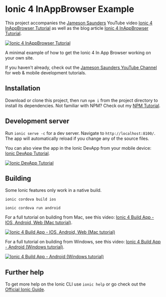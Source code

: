 # Ionic 4 InAppBrowser Example

This project accompanies the [Jameson Saunders](https://jamesonsaunders.com) YouTube video [Ionic 4 InAppBrowser Tutorial](https://youtu.be/Z7KqlvQm3oU) as well as the blog article [Ionic 4 InAppBrowser Tutorial](https://blog.jamibot.com/ionic-4-in-app-browser).

[![Ionic 4 InAppBrowser Tutorial](https://img.youtube.com/vi/Z7KqlvQm3oU/maxresdefault.jpg)](https://youtu.be/Z7KqlvQm3oU)

A minimal example of how to get the Ionic 4 In App Browser working on your own site.

If you haven't already, check out the [Jameson Saunders YouTube Channel](https://youtube.com/c/JamesonSaunders) for web & mobile development tutorials.

## Installation

Download or clone this project, then run `npm i` from the project directory to install its dependencies. Not familiar with NPM? Check out my [NPM Tutorial](https://www.youtube.com/watch?v=mzs-N5hXGuQ).

## Development server

Run `ionic serve -c` for a dev server. Navigate to `http://localhost:8100/`. The app will automatically reload if you change any of the source files.

You can also view the app in the Ionic DevApp from your mobile device: [Ionic DevApp Tutorial](https://www.youtube.com/watch?v=SAR-7eggWMs).

[![Ionic DevApp Tutorial](https://img.youtube.com/vi/SAR-7eggWMs/maxresdefault.jpg)](https://youtu.be/SAR-7eggWMs)

## Building

Some Ionic features only work in a native build.

`ionic cordova build ios`

`ionic cordova run android`

For a full tutorial on building from Mac, see this video: [Ionic 4 Build App - IOS, Android, Web (Mac tutorial)](https://www.youtube.com/watch?v=B_seja5eHt8).

[![Ionic 4 Build App - IOS, Android, Web (Mac tutorial)](https://img.youtube.com/vi/B_seja5eHt8/maxresdefault.jpg)](https://youtu.be/c3CrC9lL53k)

For a full tutorial on building from Windows, see this video: [Ionic 4 Build App - Android (Windows tutorial)](https://www.youtube.com/watch?v=c7HmwiTtYPE).

[![Ionic 4 Build App - Android (Windows tutorial)](https://img.youtube.com/vi/c7HmwiTtYPE/maxresdefault.jpg)](https://youtu.be/c3CrC9lL53k)

## Further help

To get more help on the Ionic CLI use `ionic help` or go check out the [Official Ionic Guide](https://ionicframework.com/docs/building/starting).
